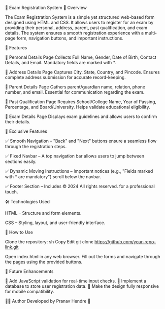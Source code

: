 📌 Exam Registration System
📖 Overview

The Exam Registration System is a simple yet structured web-based form designed using HTML and CSS. It allows users to register for an exam by providing their personal, address, parent, past qualification, and exam details. The system ensures a smooth registration experience with a multi-page form, navigation buttons, and important instructions.

🚀 Features

🔹 Personal Details Page
Collects Full Name, Gender, Date of Birth, Contact Details, and Email.
Mandatory fields are marked with *.

🔹 Address Details Page
Captures City, State, Country, and Pincode.
Ensures complete address submission for accurate record-keeping.

🔹 Parent Details Page
Gathers parent/guardian name, relation, phone number, and email.
Essential for communication regarding the exam.

🔹 Past Qualification Page
Requires School/College Name, Year of Passing, Percentage, and Board/University.
Helps validate educational eligibility.

🔹 Exam Details Page
Displays exam guidelines and allows users to confirm their details.

🎯 Exclusive Features

✅ Smooth Navigation – "Back" and "Next" buttons ensure a seamless flow through the registration steps.

✅ Fixed Navbar – A top navigation bar allows users to jump between sections easily.

✅ Dynamic Moving Instructions – Important notices (e.g., "Fields marked with * are mandatory") scroll below the navbar.

✅ Footer Section – Includes © 2024 All rights reserved. for a professional touch.


🛠️ Technologies Used

HTML – Structure and form elements.

CSS – Styling, layout, and user-friendly interface.

📌 How to Use

Clone the repository:
sh
Copy
Edit
git clone https://github.com/your-repo-link.git

Open index.html in any web browser.
Fill out the forms and navigate through the pages using the provided buttons.

📌 Future Enhancements

🔹 Add JavaScript validation for real-time input checks.
🔹 Implement a database to store user registration data.
🔹 Make the design fully responsive for mobile compatibility.

👨‍💻 Author
Developed by Pranav Hendre 🚀
